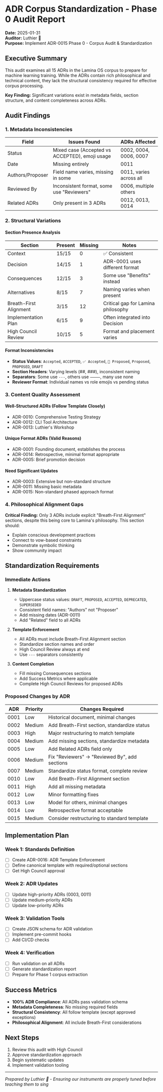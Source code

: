 # ADR Corpus Standardization - Phase 0 Audit Report

**Date:** 2025-01-31  
**Auditor:** Luthier 🔨  
**Purpose:** Implement ADR-0015 Phase 0 - Corpus Audit & Standardization

## Executive Summary

This audit examines all 15 ADRs in the Lamina OS corpus to prepare for machine learning training. While the ADRs contain rich philosophical and technical content, they lack the structural consistency required for effective corpus processing.

**Key Finding:** Significant variations exist in metadata fields, section structure, and content completeness across ADRs.

## Audit Findings

### 1. Metadata Inconsistencies

| Field | Issues Found | ADRs Affected |
|-------|-------------|---------------|
| Status | Mixed case (Accepted vs ACCEPTED), emoji usage | 0002, 0004, 0006, 0007 |
| Date | Missing entirely | 0011 |
| Authors/Proposer | Field name varies, missing in some | 0011, varies across all |
| Reviewed By | Inconsistent format, some use "Reviewers" | 0006, multiple others |
| Related ADRs | Only present in 3 ADRs | 0012, 0013, 0014 |

### 2. Structural Variations

#### Section Presence Analysis

| Section | Present | Missing | Notes |
|---------|---------|---------|-------|
| Context | 15/15 | 0 | ✅ Consistent |
| Decision | 14/15 | 1 | ADR-0001 uses different format |
| Consequences | 12/15 | 3 | Some use "Benefits" instead |
| Alternatives | 8/15 | 7 | Naming varies when present |
| Breath-First Alignment | 3/15 | 12 | Critical gap for Lamina philosophy |
| Implementation Plan | 6/15 | 9 | Often integrated into Decision |
| High Council Review | 10/15 | 5 | Format and placement varies |

#### Format Inconsistencies

- **Status Values**: `Accepted`, `ACCEPTED`, `✅ Accepted`, `🔄 Proposed`, `Proposed`, `PROPOSED`, `DRAFT`
- **Section Headers**: Varying levels (##, ###), inconsistent naming
- **Separators**: Some use `---`, others use `⸻`, many use none
- **Reviewer Format**: Individual names vs role emojis vs pending status

### 3. Content Quality Assessment

#### Well-Structured ADRs (Follow Template Closely)
- ADR-0010: Comprehensive Testing Strategy
- ADR-0012: CLI Tool Architecture
- ADR-0013: Luthier's Workshop

#### Unique Format ADRs (Valid Reasons)
- ADR-0001: Founding document, establishes the process
- ADR-0014: Retrospective, minimal format appropriate
- ADR-0005: Brief promotion decision

#### Need Significant Updates
- ADR-0003: Extensive but non-standard structure
- ADR-0011: Missing basic metadata
- ADR-0015: Non-standard phased approach format

### 4. Philosophical Alignment Gaps

**Critical Finding:** Only 3 ADRs include explicit "Breath-First Alignment" sections, despite this being core to Lamina's philosophy. This section should:
- Explain conscious development practices
- Connect to vow-based constraints
- Demonstrate symbolic thinking
- Show community impact

## Standardization Requirements

### Immediate Actions

1. **Metadata Standardization**
   - Uppercase status values: `DRAFT`, `PROPOSED`, `ACCEPTED`, `DEPRECATED`, `SUPERSEDED`
   - Consistent field names: "Authors" not "Proposer"
   - Add missing dates (ADR-0011)
   - Add "Related" field to all ADRs

2. **Template Enforcement**
   - All ADRs must include Breath-First Alignment section
   - Standardize section names and order
   - High Council Review always at end
   - Use `---` separators consistently

3. **Content Completion**
   - Fill missing Consequences sections
   - Add Success Metrics where applicable
   - Complete High Council Reviews for proposed ADRs

### Proposed Changes by ADR

| ADR | Priority | Changes Required |
|-----|----------|------------------|
| 0001 | Low | Historical document, minimal changes |
| 0002 | Medium | Add Breath-First section, standardize status |
| 0003 | High | Major restructuring to match template |
| 0004 | Medium | Add missing sections, standardize metadata |
| 0005 | Low | Add Related ADRs field only |
| 0006 | Medium | Fix "Reviewers" → "Reviewed By", add sections |
| 0007 | Medium | Standardize status format, complete review |
| 0010 | Low | Add Breath-First Alignment section |
| 0011 | High | Add all missing metadata |
| 0012 | Low | Minor formatting fixes |
| 0013 | Low | Model for others, minimal changes |
| 0014 | Low | Retrospective format acceptable |
| 0015 | Medium | Consider restructuring to standard template |

## Implementation Plan

### Week 1: Standards Definition
- [ ] Create ADR-0016: ADR Template Enforcement
- [ ] Define canonical template with required/optional sections
- [ ] Get High Council approval

### Week 2: ADR Updates
- [ ] Update high-priority ADRs (0003, 0011)
- [ ] Update medium-priority ADRs
- [ ] Update low-priority ADRs

### Week 3: Validation Tools
- [ ] Create JSON schema for ADR validation
- [ ] Implement pre-commit hooks
- [ ] Add CI/CD checks

### Week 4: Verification
- [ ] Run validation on all ADRs
- [ ] Generate standardization report
- [ ] Prepare for Phase 1 corpus extraction

## Success Metrics

- **100% ADR Compliance**: All ADRs pass validation schema
- **Metadata Completeness**: No missing required fields
- **Structural Consistency**: All follow template (except approved exceptions)
- **Philosophical Alignment**: All include Breath-First considerations

## Next Steps

1. Review this audit with High Council
2. Approve standardization approach
3. Begin systematic updates
4. Implement validation tooling

---

*Prepared by Luthier 🔨 - Ensuring our instruments are properly tuned before teaching them to sing*
